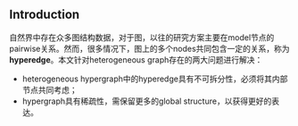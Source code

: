 ## Introduction ##

  自然界中存在众多图结构数据，对于图，以往的研究方案主要在model节点的pairwise关系。然而，很多情况下，图上的多个nodes共同包含一定的关系，称为**hyperedge**。本文针对heterogeneous graph存在的两大问题进行解决：
  + heterogeneous hypergraph中的hyperedge具有不可拆分性，必须将其内部节点共同考虑；
  + hypergraph具有稀疏性，需保留更多的global structure，以获得更好的表达。

